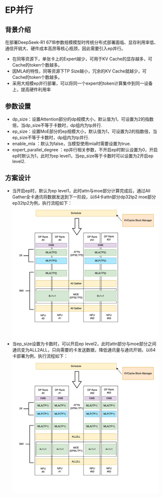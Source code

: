 # EP并行
## 背景介绍
在部署DeepSeek-R1 671B参数规模模型时传统分布式部署面临、显存利用率低、通信开销大、硬件成本高昂等核心瓶颈，因此需要引入ep并行。
+ 在同等资源下，单张卡上的Expert越少，可用于KV Cache的显存越多，可Cache的token个数越多。
+ 因MLA的特性，同等资源下TP Size越小，冗余的KV Cache就越少，可Cache的token个数越多。
+ 采用大规模ep并行部署，可以将同一个expert的token计算集中到同一设备上，提高硬件利用率
## 参数设置
+ dp_size：设置Attention部分的dp规模大小，默认值为1，可设置为2的指数倍，当dp_size不等于卡数时，dp组内为tp并行.
+ ep_size：设置MoE部分的ep规模大小，默认值为1，可设置为2的指数倍，当ep_size不等于卡数时，dp组内为tp并行.
+ enable_mla ：默认为false，当模型使用mla时需要设置为true.
+ expert_parallel_degree ：ep并行相关参数，不开启ep时默认设置为0，开启ep时默认为1，此时为ep level1，当ep_size等于卡数时可以设置为2开启ep level2.
## 方案设计
+ 当开启ep时，默认为ep level1，此时attn与moe部分计算完成后，通过All Gather全卡通讯将数据发送到下一阶段，以64卡attn部分dp32tp2 moe部分ep32tp2为例，执行流程如下：
![Alt text](../../assets/moe_eplevel1.jpg)
+ 当ep_size设置为卡数时，可以开启ep level2，此时attn部分与moe部分之间通讯变为ALL2ALL，只向需要的卡发送数据，降低通讯量与通讯开销，以64卡部署为例，执行流程如下：
![Alt text](../../assets/moe_eplevel2.jpg)
